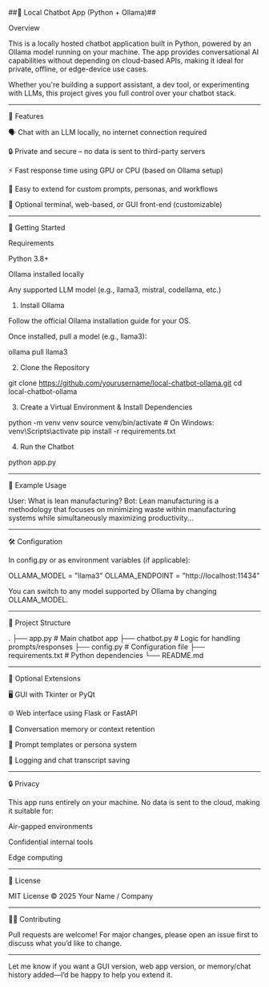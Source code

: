 

##🤖 Local Chatbot App (Python + Ollama)##

Overview

This is a locally hosted chatbot application built in Python, powered by an Ollama model running on your machine. The app provides conversational AI capabilities without depending on cloud-based APIs, making it ideal for private, offline, or edge-device use cases.

Whether you're building a support assistant, a dev tool, or experimenting with LLMs, this project gives you full control over your chatbot stack.


---

🧠 Features

🗣️ Chat with an LLM locally, no internet connection required

🔒 Private and secure – no data is sent to third-party servers

⚡ Fast response time using GPU or CPU (based on Ollama setup)

🧩 Easy to extend for custom prompts, personas, and workflows

💬 Optional terminal, web-based, or GUI front-end (customizable)



---

🚀 Getting Started

Requirements

Python 3.8+

Ollama installed locally

Any supported LLM model (e.g., llama3, mistral, codellama, etc.)


1. Install Ollama

Follow the official Ollama installation guide for your OS.

Once installed, pull a model (e.g., llama3):

ollama pull llama3

2. Clone the Repository

git clone https://github.com/yourusername/local-chatbot-ollama.git
cd local-chatbot-ollama

3. Create a Virtual Environment & Install Dependencies

python -m venv venv
source venv/bin/activate  # On Windows: venv\Scripts\activate
pip install -r requirements.txt

4. Run the Chatbot

python app.py


---

🧾 Example Usage

User: What is lean manufacturing?
Bot: Lean manufacturing is a methodology that focuses on minimizing waste within manufacturing systems while simultaneously maximizing productivity...


---

🛠️ Configuration

In config.py or as environment variables (if applicable):

OLLAMA_MODEL = "llama3"
OLLAMA_ENDPOINT = "http://localhost:11434"

You can switch to any model supported by Ollama by changing OLLAMA_MODEL.


---

📁 Project Structure

.
├── app.py                # Main chatbot app
├── chatbot.py            # Logic for handling prompts/responses
├── config.py             # Configuration file
├── requirements.txt      # Python dependencies
└── README.md


---

🧩 Optional Extensions

🖥️ GUI with Tkinter or PyQt

🌐 Web interface using Flask or FastAPI

🔁 Conversation memory or context retention

🧠 Prompt templates or persona system

📜 Logging and chat transcript saving



---

🔒 Privacy

This app runs entirely on your machine. No data is sent to the cloud, making it suitable for:

Air-gapped environments

Confidential internal tools

Edge computing



---

📄 License

MIT License
© 2025 Your Name / Company


---

🙋‍♂️ Contributing

Pull requests are welcome! For major changes, please open an issue first to discuss what you’d like to change.


---

Let me know if you want a GUI version, web app version, or memory/chat history added—I’d be happy to help you extend it.


